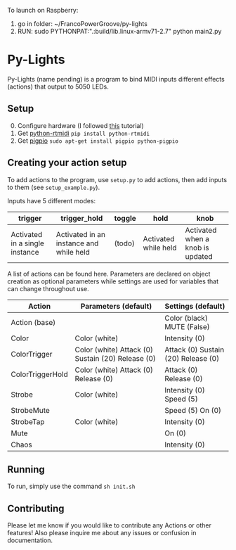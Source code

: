 To launch on Raspberry:
1) go in folder: 	~/FrancoPowerGroove/py-lights 
2) RUN: 			sudo PYTHONPAT:".:build/lib.linux-armv71-2.7" python main2.py

# Py-Lights
Py-Lights (name pending) is a program to bind MIDI inputs different effects (actions) that output to 5050 LEDs.

## Setup
0. Configure hardware (I followed [this](https://dordnung.de/raspberrypi-ledstrip/](https://dordnung.de/raspberrypi-ledstrip/)) tutorial)
1. Get [python-rtmidi](https://pypi.org/project/python-rtmidi/) ```pip install python-rtmidi```
2. Get [pigpio](http://abyz.me.uk/rpi/pigpio/download.html) ```sudo apt-get install pigpio python-pigpio```

## Creating your action setup
To add actions to the program, use ```setup.py``` to add actions, then add inputs to them (see ```setup_example.py```).

Inputs have 5 different modes:

|trigger |trigger_hold |toggle  |hold  |knob  |
|--|--|--|--|--|
|Activated in a single instance  |Activated in an instance and while held   |(todo)  |Activated while held  |Activated when a knob is updated  |


A list of actions can be found here. Parameters are declared on object creation as optional parameters while settings are used for variables that can change throughout use.

|Action          |Parameters (default)                                |Settings (default)                   |
|----------------|----------------------------------------------------|-------------------------------------|
|Action (base)   |                                                    |Color (black)  MUTE (False)          |
|Color           |Color (white)                                       |Intensity (0)                        |
|ColorTrigger    |Color (white)  Attack (0)  Sustain (20)  Release (0)|Attack (0)  Sustain (20)  Release (0)|
|ColorTriggerHold|Color (white)  Attack (0)   Release (0)             |Attack (0)  Release (0)              |
|Strobe          |Color (white)                                       |Intensity (0)  Speed (5)             |
|StrobeMute      |                                                    |Speed (5)  On (0)                    |
|StrobeTap       |Color (white)                                       |Intensity (0)                        |
|Mute            |                                                    |On (0)                               |
|Chaos           |                                                    |Intensity (0)                        |

## Running
To run, simply use the command ```sh init.sh```

## Contributing
Please let me know if you would like to contribute any Actions or other features! Also please inquire me about any issues or confusion in documentation.